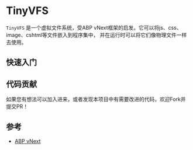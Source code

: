 # TinyVFS

`TinyVFS` 是一个虚拟文件系统，受ABP vNext框架的启发。它可以将js、css、image、cshtml等文件嵌入到程序集中，
并在运行时可以将它们像物理文件一样去使用。

## 快速入门


## 代码贡献

如果您有想法可以加入进来，或者发现本项目中有需要改进的代码，欢迎Fork并提交PR！


## 参考

- [ABP vNext](https://github.com/abpframework/abp)
